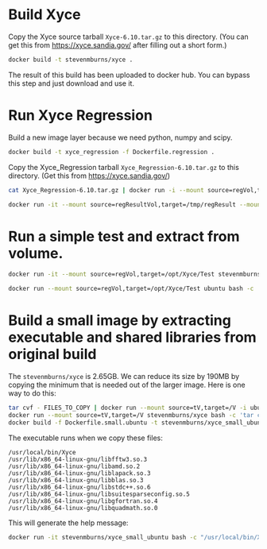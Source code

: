 
# Build Xyce

Copy the Xyce source tarball `Xyce-6.10.tar.gz` to this directory. (You can get this from https://xyce.sandia.gov/ after filling out a short form.)

```bash
docker build -t stevenmburns/xyce .
```
The result of this build has been uploaded to docker hub. You can bypass this step and just download and use it.

# Run Xyce Regression

Build a new image layer because we need python, numpy and scipy.

```bash
docker build -t xyce_regression -f Dockerfile.regression .
```

Copy the Xyce_Regression tarball `Xyce_Regression-6.10.tar.gz` to this directory. (Get this from https://xyce.sandia.gov/)

```bash
cat Xyce_Regression-6.10.tar.gz | docker run -i --mount source=regVol,target=/opt/Xyce/Test ubuntu bash -c "cd /opt/Xyce/Test && tar xvfz -"

docker run -it --mount source=regResultVol,target=/tmp/regResult --mount source=regVol,target=/opt/Xyce/Test xyce_regression bash -c 'cd /tmp && /opt/Xyce/Test/Xyce_Regression-6.10/TestScripts/run_xyce_regression --output=/tmp/regResult/Xyce_Test --xyce_test=/opt/Xyce/Test/Xyce_Regression-6.10 --resultfile=/tmp/regResult/serial_results --taglist="+serial+nightly?noverbose-verbose?klu?fft-library" /usr/local/bin/Xyce'
```

# Run a simple test and extract from volume.

```bash
docker run -it --mount source=regVol,target=/opt/Xyce/Test stevenmburns/xyce bash -c 'cd /opt/Xyce/Test/Xyce_Regression-6.10/Netlists/RLC && /usr/local/bin/Xyce rlc.cir'

docker run --mount source=regVol,target=/opt/Xyce/Test ubuntu bash -c 'cd /opt/Xyce/Test/Xyce_Regression-6.10/Netlists/RLC && tar cvf - .' > Results.tar
```

# Build a small image by extracting executable and shared libraries from original build

The `stevenmburns/xyce` is 2.65GB. We can reduce its size by 190MB by copying the minimum that is needed out of the larger image.
Here is one way to do this:
```bash
tar cvf - FILES_TO_COPY | docker run --mount source=tV,target=/V -i ubuntu bash -c "cd /V && tar xvf -"
docker run --mount source=tV,target=/V stevenmburns/xyce bash -c 'tar cvfh - $(cat /V/FILES_TO_COPY)' > X.tar
docker build -f Dockerfile.small.ubuntu -t stevenmburns/xyce_small_ubuntu .
```

The executable runs when we copy these files:
```
/usr/local/bin/Xyce
/usr/lib/x86_64-linux-gnu/libfftw3.so.3
/usr/lib/x86_64-linux-gnu/libamd.so.2
/usr/lib/x86_64-linux-gnu/liblapack.so.3
/usr/lib/x86_64-linux-gnu/libblas.so.3
/usr/lib/x86_64-linux-gnu/libstdc++.so.6
/usr/lib/x86_64-linux-gnu/libsuitesparseconfig.so.5
/usr/lib/x86_64-linux-gnu/libgfortran.so.4
/usr/lib/x86_64-linux-gnu/libquadmath.so.0
```

This will generate the help message:
```bash
docker run -it stevenmburns/xyce_small_ubuntu bash -c "/usr/local/bin/Xyce --help"
```